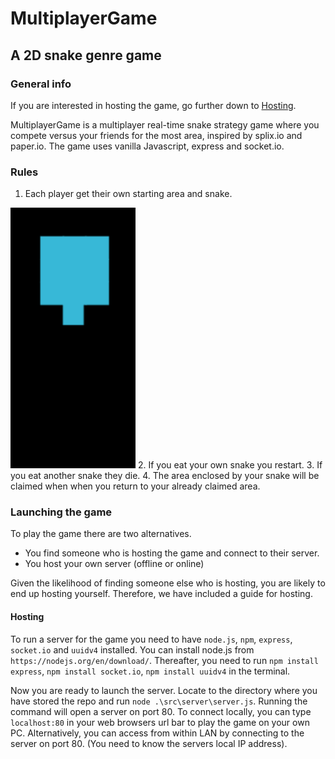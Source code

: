 # MultiplayerGame 

## A 2D snake genre game

### General info
If you are interested in hosting the game, go further down to [Hosting](https://github.com/t0tl/MultiplayerGame#hosting).

MultiplayerGame is a multiplayer real-time snake strategy game where you compete versus your friends for the most area, inspired by splix.io and paper.io. The game uses vanilla Javascript, express and socket.io.

### Rules
1. Each player get their own starting area and snake.
<img src="/img/StartingArea.gif" alt="StartingArea" width="200" height="417"/>
2. If you eat your own snake you restart.
3. If you eat another snake they die.
4. The area enclosed by your snake will be claimed when when you return to your already claimed area.

### Launching the game
To play the game there are two alternatives. 
* You find someone who is hosting the game and connect to their server. 
* You host your own server (offline or online)

Given the likelihood of finding someone else who is hosting, you are likely to end up hosting yourself. Therefore, we have included a guide for hosting.

#### Hosting

To run a server for the game you need to have `node.js`, `npm`, `express`, `socket.io` and `uuidv4` installed. You can install node.js from `https://nodejs.org/en/download/`. Thereafter, you need to run `npm install express`, `npm install socket.io`, `npm install uuidv4` in the terminal. 

Now you are ready to launch the server. Locate to the directory where you have stored the repo and run `node .\src\server\server.js`. Running the command will open a server on port 80. To connect locally, you can type `localhost:80` in your web browsers url bar to play the game on your own PC. Alternatively, you can access from within LAN by connecting to the server on port 80. (You need to know the servers local IP address).



